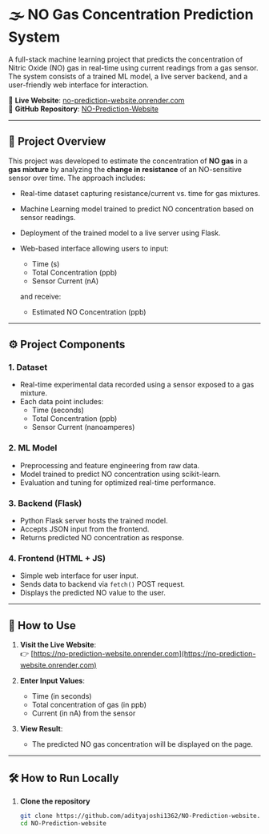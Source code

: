 # 🌫️ NO Gas Concentration Prediction System

A full-stack machine learning project that predicts the concentration of Nitric Oxide (NO) gas in real-time using current readings from a gas sensor. The system consists of a trained ML model, a live server backend, and a user-friendly web interface for interaction.

🔗 **Live Website**: [no-prediction-website.onrender.com](https://no-prediction-website.onrender.com)  
📂 **GitHub Repository**: [NO-Prediction-Website](https://github.com/adityajoshi1362/NO-Prediction-website)

---

## 🧠 Project Overview

This project was developed to estimate the concentration of **NO gas** in a **gas mixture** by analyzing the **change in resistance** of an NO-sensitive sensor over time. The approach includes:

- Real-time dataset capturing resistance/current vs. time for gas mixtures.
- Machine Learning model trained to predict NO concentration based on sensor readings.
- Deployment of the trained model to a live server using Flask.
- Web-based interface allowing users to input:
  - Time (s)
  - Total Concentration (ppb)
  - Sensor Current (nA)
  
  and receive:
  - Estimated NO Concentration (ppb)

---

## ⚙️ Project Components

### 1. Dataset
- Real-time experimental data recorded using a sensor exposed to a gas mixture.
- Each data point includes:
  - Time (seconds)
  - Total Concentration (ppb)
  - Sensor Current (nanoamperes)

### 2. ML Model
- Preprocessing and feature engineering from raw data.
- Model trained to predict NO concentration using scikit-learn.
- Evaluation and tuning for optimized real-time performance.

### 3. Backend (Flask)
- Python Flask server hosts the trained model.
- Accepts JSON input from the frontend.
- Returns predicted NO concentration as response.

### 4. Frontend (HTML + JS)
- Simple web interface for user input.
- Sends data to backend via `fetch()` POST request.
- Displays the predicted NO value to the user.

---

## 🚀 How to Use

1. **Visit the Live Website**:  
   👉 [https://no-prediction-website.onrender.com](https://no-prediction-website.onrender.com)

2. **Enter Input Values**:
   - Time (in seconds)
   - Total concentration of gas (in ppb)
   - Current (in nA) from the sensor

3. **View Result**:  
   - The predicted NO gas concentration will be displayed on the page.

---

## 🛠️ How to Run Locally

1. **Clone the repository**
   ```bash
   git clone https://github.com/adityajoshi1362/NO-Prediction-website.git
   cd NO-Prediction-website

